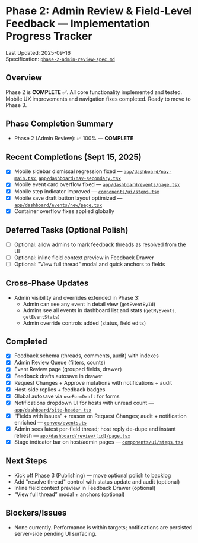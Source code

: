 # Phase 2: Admin Review & Field-Level Feedback — Implementation Progress Tracker

Last Updated: 2025-09-16  
Specification: [`phase-2-admin-review-spec.md`](file:///Users/ray/workspace/htw-hackathon-2025-rayfernando/documentation/features/active/phase-2-admin-review-spec.md)

## Overview

Phase 2 is **COMPLETE** ✅. All core functionality implemented and tested. Mobile UX improvements and navigation fixes completed. Ready to move to Phase 3.

## Phase Completion Summary

- Phase 2 (Admin Review): ✅ 100% — **COMPLETE**

## Recent Completions (Sept 15, 2025)

- [x] Mobile sidebar dismissal regression fixed — [`app/dashboard/nav-main.tsx`](file:///Users/ray/workspace/htw-hackathon-2025-rayfernando/app/dashboard/nav-main.tsx), [`app/dashboard/nav-secondary.tsx`](file:///Users/ray/workspace/htw-hackathon-2025-rayfernando/app/dashboard/nav-secondary.tsx)
- [x] Mobile event card overflow fixed — [`app/dashboard/events/page.tsx`](file:///Users/ray/workspace/htw-hackathon-2025-rayfernando/app/dashboard/events/page.tsx)
- [x] Mobile step indicator improved — [`components/ui/steps.tsx`](file:///Users/ray/workspace/htw-hackathon-2025-rayfernando/components/ui/steps.tsx)
- [x] Mobile save draft button layout optimized — [`app/dashboard/events/new/page.tsx`](file:///Users/ray/workspace/htw-hackathon-2025-rayfernando/app/dashboard/events/new/page.tsx)
- [x] Container overflow fixes applied globally

## Deferred Tasks (Optional Polish)

- [ ] Optional: allow admins to mark feedback threads as resolved from the UI
- [ ] Optional: inline field context preview in Feedback Drawer
- [ ] Optional: "View full thread" modal and quick anchors to fields

## Cross-Phase Updates

- Admin visibility and overrides extended in Phase 3:
  - Admin can see any event in detail view (`getEventById`)
  - Admins see all events in dashboard list and stats (`getMyEvents`, `getEventStats`)
  - Admin override controls added (status, field edits)

## Completed

- [x] Feedback schema (threads, comments, audit) with indexes
- [x] Admin Review Queue (filters, counts)
- [x] Event Review page (grouped fields, drawer)
- [x] Feedback drafts autosave in drawer
- [x] Request Changes + Approve mutations with notifications + audit
- [x] Host-side replies + feedback badges
- [x] Global autosave via `useFormDraft` for forms
- [x] Notifications dropdown UI for hosts with unread count — [`app/dashboard/site-header.tsx`](file:///Users/ray/workspace/htw-hackathon-2025-rayfernando/app/dashboard/site-header.tsx)
- [x] “Fields with issues” + reason on Request Changes; audit + notification enriched — [`convex/events.ts`](file:///Users/ray/workspace/htw-hackathon-2025-rayfernando/convex/events.ts#L489-L499)
- [x] Admin sees latest per-field thread; host reply de-dupe and instant refresh — [`app/dashboard/review/[id]/page.tsx`](file:///Users/ray/workspace/htw-hackathon-2025-rayfernando/app/dashboard/review/%5Bid%5D/page.tsx#L16-L26)
- [x] Stage indicator bar on host/admin pages — [`components/ui/steps.tsx`](file:///Users/ray/workspace/htw-hackathon-2025-rayfernando/components/ui/steps.tsx)

## Next Steps

- Kick off Phase 3 (Publishing) — move optional polish to backlog
- Add "resolve thread" control with status update and audit (optional)
- Inline field context preview in Feedback Drawer (optional)
- “View full thread” modal + anchors (optional)

## Blockers/Issues

- None currently. Performance is within targets; notifications are persisted server-side pending UI surfacing.
